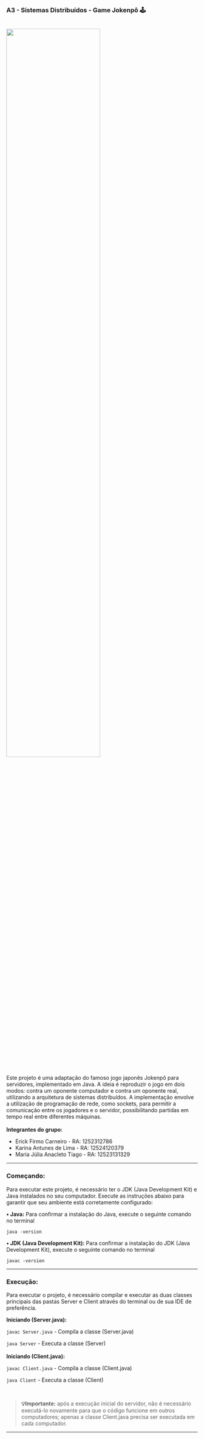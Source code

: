 ### A3 - Sistemas Distribuídos - Game Jokenpô 🕹️
<br>

<img src="https://j.gifs.com/Kz7r2b.gif" style="width: 70%;">

Este projeto é uma adaptação do famoso jogo japonês Jokenpô para servidores, implementado em Java. A ideia é reproduzir o jogo em dois modos: contra um oponente computador e contra um oponente real, utilizando a arquitetura de sistemas distribuídos. A implementação envolve a utilização de programação de rede, como sockets, para permitir a comunicação entre os jogadores e o servidor, possibilitando partidas em tempo real entre diferentes máquinas.
<br><br>
**Integrantes do grupo:**

- Erick Firmo Carneiro - RA: 1252312786
-  Karina Antunes de Lima - RA:  12524120379
- Maria Júlia Anacleto Tiago - RA: 12523131329

------------

### Começando:

Para executar este projeto, é necessário ter o JDK (Java Development Kit) e Java instalados no seu computador. Execute as instruções abaixo para garantir que seu ambiente está corretamente configurado: 

**• Java:** Para confirmar a instalação do Java, execute o seguinte comando no terminal

`java -version`

**• JDK (Java Development Kit):** Para confirmar a instalação do JDK (Java Development Kit), execute o seguinte comando no terminal

`javac -version`

------------

### Execução:

Para executar o projeto, é necessário compilar e executar as duas classes principais das pastas Server e Client através do terminal ou de sua IDE de preferência.

**Iniciando (Server.java):**

`javac Server.java` - Compila a classe (Server.java)

`java Server` - Executa a classe (Server)
<br><br>
**Iniciando (Client.java):**

`javac Client.java` - Compila a classe (Client.java)

`java Client` - Executa a classe (Client)

<br>

>  **💡Importante:** após a execução inicial do servidor, não é necessário executá-lo novamente para que o código funcione em outros computadores; apenas a classe Client.java precisa ser executada em cada computador.

------------

<br>
